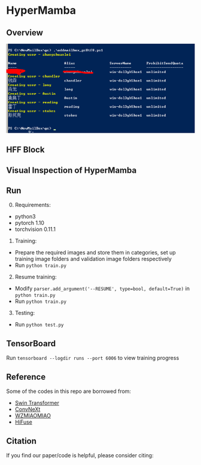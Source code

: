 # HyperMamba
## Overview
![image](https://github.com/lexsaints/powershell/blob/master/IMG/ps2.png)

## HFF Block


## Visual Inspection of HyperMamba


## Run
0. Requirements:
* python3
* pytorch 1.10
* torchvision 0.11.1
1. Training:
* Prepare the required images and store them in categories, set up training image folders and validation image folders respectively
* Run `python train.py`
2. Resume training:
* Modify `parser.add_argument('--RESUME', type=bool, default=True)` in `python train.py`
* Run `python train.py`
3. Testing:
* Run `python test.py`

## TensorBoard
Run `tensorboard --logdir runs --port 6006` to view training progress

## Reference
Some of the codes in this repo are borrowed from:  
* [Swin Transformer](https://github.com/microsoft/Swin-Transformer)  
* [ConvNeXt](https://github.com/facebookresearch/ConvNeXt)  
* [WZMIAOMIAO](https://github.com/WZMIAOMIAO/deep-learning-for-image-processing)
* [HiFuse](https://github.com/huoxiangzuo/HiFuse)

## Citation

If you find our paper/code is helpful, please consider citing:

```bibtex

```

